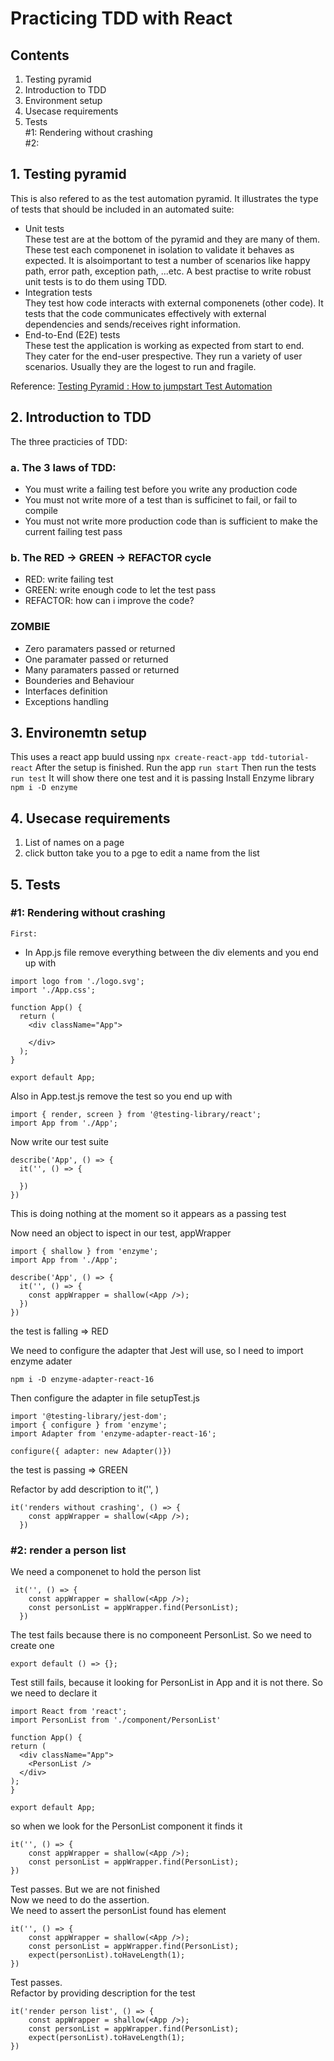 # Practicing TDD with React

## Contents

1. Testing pyramid
2. Introduction to TDD
3. Environment setup
4. Usecase requirements
5. Tests 
<br>#1: Rendering without crashing
<br>#2: 


## 1. Testing pyramid

This is also refered to as the test automation pyramid. It illustrates the type of tests that should be included in an automated suite:
- Unit tests
<br>These test are at the bottom of the pyramid and they are many of them. These test each componenet in isolation to validate it behaves as expected. It is alsoimportant to test a number of scenarios like happy path, error path, exception path, ...etc. A best practise to write robust unit tests is to do them using TDD.
- Integration tests
<br>They test how code interacts with external componenets (other code). It tests that the code communicates effectively with external dependencies and sends/receives right information.
- End-to-End (E2E) tests 
<br>These test the application is working as expected from start to end. They cater for the end-user prespective. They run a variety of user scenarios. Usually they are the logest to run and fragile.

Reference: [Testing Pyramid : How to jumpstart Test Automation](https://www.browserstack.com/guide/testing-pyramid-for-test-automation)
## 2. Introduction to TDD

The three practicies of TDD:

### a. The 3 laws of TDD:

   - You must write a failing test before you write any production code
   - You must not write more of a test than is sufficinet to fail, or fail to compile
   - You must not write more production code than is sufficient to make the current failing test pass

### b. The RED -> GREEN -> REFACTOR cycle

   - RED: write failing test
   - GREEN: write enough code to let the test pass
   - REFACTOR: how can i improve the code?

### ZOMBIE
   - Zero paramaters passed or returned
   - One paramater passed or returned
   - Many paramaters passed or returned
   - Bounderies and Behaviour
   - Interfaces definition
   - Exceptions handling

## 3. Environemtn setup

This uses a react app buuld ussing
```npx create-react-app tdd-tutorial-react```
After the setup is finished. Run the app
```run start```
Then run the tests
```run test```
It will show there one test and it is passing
Install Enzyme library
```npm i -D enzyme```

## 4. Usecase requirements

1. List of names on a page
2. click button take you to a pge to edit a name from the list

## 5. Tests
### #1: Rendering without crashing
    First:
  - In App.js file remove everything between the div elements and you end up with
```
import logo from './logo.svg';
import './App.css';

function App() {
  return (
    <div className="App">
    
    </div>
  );
}

export default App;
``` 
Also in App.test.js remove the test so you end up with
```
import { render, screen } from '@testing-library/react';
import App from './App';
```

Now write our test suite
```
describe('App', () => {
  it('', () => {

  })
})
```
This is doing nothing at the moment so it appears as a passing test

Now need an object to ispect in our test, appWrapper
```
import { shallow } from 'enzyme';
import App from './App';

describe('App', () => {
  it('', () => {
    const appWrapper = shallow(<App />);
  })
})
```
the test is falling => RED

We need to configure the adapter that Jest will use, so I need to import enzyme adater
```
npm i -D enzyme-adapter-react-16
```
Then configure the adapter in file setupTest.js
```
import '@testing-library/jest-dom';
import { configure } from 'enzyme';
import Adapter from 'enzyme-adapter-react-16';

configure({ adapter: new Adapter()})
```
the test is passing => GREEN

Refactor by add description to it('', )
```
it('renders without crashing', () => {
    const appWrapper = shallow(<App />);
  })
```

### #2: render a person list
We need a componenet to hold the person list
```
 it('', () => {
    const appWrapper = shallow(<App />);
    const personList = appWrapper.find(PersonList);
  })
  ```
  The test fails because there is no componeent PersonList. So we need to create one
  ```
  export default () => {};
  ```
  Test still fails, because it looking for PersonList in App and it is not there.
  So we need to declare it
  ```
import React from 'react';
import PersonList from './component/PersonList'

function App() {
  return (
    <div className="App">
      <PersonList />
    </div>
  );
}

export default App;
```
so when we look for the PersonList component it finds it
```
it('', () => {
    const appWrapper = shallow(<App />);
    const personList = appWrapper.find(PersonList);
})
  ```
Test passes. But we are not finished
<br>Now we need to do the assertion.
<br>We need to assert the personList found has element
```
it('', () => {
    const appWrapper = shallow(<App />);
    const personList = appWrapper.find(PersonList);
    expect(personList).toHaveLength(1);
})
```
Test passes.
<br> Refactor by providing description for the test 
```
it('render person list', () => {
    const appWrapper = shallow(<App />);
    const personList = appWrapper.find(PersonList);
    expect(personList).toHaveLength(1);
})
```


